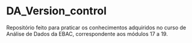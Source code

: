 # DA_Version_control
Repositório feito para praticar os conhecimentos adquiridos no curso de Análise de Dados da EBAC, correspondente aos módulos 17 a 19.
